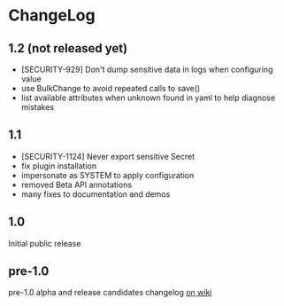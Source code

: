 # ChangeLog

## 1.2 (not released yet)

- [SECURITY-929] Don't dump sensitive data in logs when configuring value
- use BulkChange to avoid repeated calls to save()
- list available attributes when unknown found in yaml to help diagnose mistakes

## 1.1

- [SECURITY-1124] Never export sensitive Secret
- fix plugin installation 
- impersonate as SYSTEM to apply configuration
- removed Beta API annotations
- many fixes to documentation and demos

## 1.0

Initial public release

## pre-1.0

pre-1.0 alpha and release candidates changelog [on wiki](https://wiki.jenkins.io/display/JENKINS/Configuration+as+Code+Plugin)
